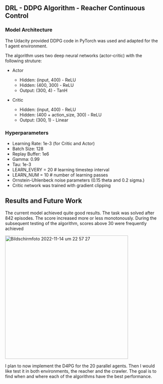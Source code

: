 
## DRL - DDPG Algorithm - Reacher Continuous Control

### Model Architecture
The Udacity provided DDPG code in PyTorch was used and adapted for the 1 agent environment.

The algorithm uses two deep neural networks (actor-critic) with the following struture:
- Actor    
    - Hidden: (input, 400)  - ReLU
    - Hidden: (400, 300)    - ReLU
    - Output: (300, 4)      - TanH

- Critic
    - Hidden: (input, 400)              - ReLU
    - Hidden: (400 + action_size, 300)  - ReLU
    - Output: (300, 1)                  - Linear


### Hyperparameters
- Learning Rate: 1e-3 (for Critic and Actor)
- Batch Size: 128
- Replay Buffer: 1e6
- Gamma: 0.99
- Tau: 1e-3
- LEARN_EVERY = 20        # learning timestep interval
- LEARN_NUM = 10            # number of learning passes
- Ornstein-Uhlenbeck noise parameters (0.15 theta and 0.2 sigma.)
- Critic network was trained with gradient clipping


## Results and Future Work
The current model achieved quite good results. The task was solved after 842 episodes. The score increased more or less monotonously. During the subsequent testing of the algorithm, scores above 30 were frequently achieved

<img width="400" alt="Bildschirmfoto 2022-11-14 um 22 57 27" src="https://user-images.githubusercontent.com/100682506/201776617-0906a333-c4ba-4c36-b324-2f31c6b71d08.png">


I plan to now implement the D4PG for the 20 parallel agents. Then I would like test it in both environments, the reacher and the crawler.
The goal is to find when and where each of the algorithms have the best performance.
